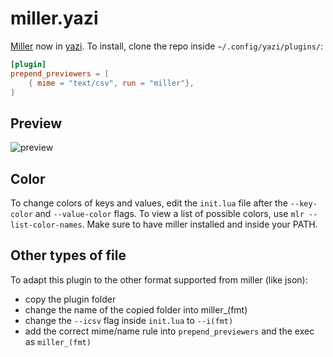 # miller.yazi

[Miller](https://github.com/johnkerl/miller) now in [yazi](https://github.com/sxyazi/yazi). To install, clone the repo inside `~/.config/yazi/plugins/`:

```toml
[plugin]
prepend_previewers = [
    { mime = "text/csv", run = "miller"},
]
```

## Preview

![preview](https://github.com/Reledia/miller.yazi/blob/main/preview.png?raw=true)

## Color

To change colors of keys and values, edit the `init.lua` file after the `--key-color` and `--value-color` flags. To view a list of possible colors, use `mlr --list-color-names`. Make sure to have miller installed and inside your PATH.

## Other types of file

To adapt this plugin to the other format supported from miller (like json):
- copy the plugin folder
- change the name of the copied folder into miller_(fmt)
- change the `--icsv` flag inside `init.lua` to `--i(fmt)`
- add the correct mime/name rule into `prepend_previewers` and the exec as `miller_(fmt)`
